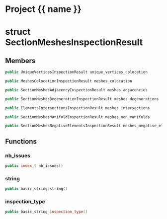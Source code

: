 <script setup>
import {useRoute} from 'vitepress'
const {path} = useRoute()
const tokens = path.split('/')
const words = tokens[2].split('-');
for (let i = 0; i < words.length; i++) {
    words[i] = words[i].charAt(0).toUpperCase() + words[i].slice(1);
    words[i] = words[i].replace('geode', 'Geode')
}
const name = words.join('-');
</script>
# Project {{ name }}

# struct SectionMeshesInspectionResult


## Members

```cpp
public UniqueVerticesInspectionResult unique_vertices_colocation

```

```cpp
public MeshesColocationInspectionResult meshes_colocation

```

```cpp
public SectionMeshesAdjacencyInspectionResult meshes_adjacencies

```

```cpp
public SectionMeshesDegenerationInspectionResult meshes_degenerations

```

```cpp
public ElementsIntersectionsInspectionResult meshes_intersections

```

```cpp
public SectionMeshesManifoldInspectionResult meshes_non_manifolds

```

```cpp
public SectionMeshesNegativeElementsInspectionResult meshes_negative_elements

```



## Functions

### nb_issues

```cpp
public index_t nb_issues()
```


### string

```cpp
public basic_string string()
```


### inspection_type

```cpp
public basic_string inspection_type()
```




